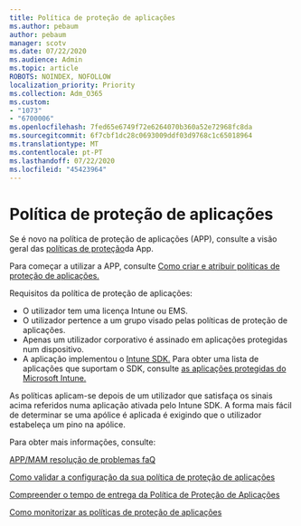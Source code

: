 ```yaml
---
title: Política de proteção de aplicações
ms.author: pebaum
author: pebaum
manager: scotv
ms.date: 07/22/2020
ms.audience: Admin
ms.topic: article
ROBOTS: NOINDEX, NOFOLLOW
localization_priority: Priority
ms.collection: Adm_O365
ms.custom:
- "1073"
- "6700006"
ms.openlocfilehash: 7fed65e6749f72e6264070b360a52e72968fc8da
ms.sourcegitcommit: 6f7cbf1dc28c0693009ddf03d9768c1c65018964
ms.translationtype: MT
ms.contentlocale: pt-PT
ms.lasthandoff: 07/22/2020
ms.locfileid: "45423964"
---
```

# <a name="application-protection-policy"></a>Política de proteção de aplicações

Se é novo na política de proteção de aplicações (APP), consulte a visão geral das [políticas de proteção](https://docs.microsoft.com/intune/apps/app-protection-policy)da App.

Para começar a utilizar a APP, consulte [Como criar e atribuir políticas de proteção de aplicações.](https://docs.microsoft.com/intune/app-protection-policies)

Requisitos da política de proteção de aplicações:

- O utilizador tem uma licença Intune ou EMS.
- O utilizador pertence a um grupo visado pelas políticas de proteção de aplicações.
- Apenas um utilizador corporativo é assinado em aplicações protegidas num dispositivo.
- A aplicação implementou o [Intune SDK.](https://docs.microsoft.com/intune/app-sdk-get-started) Para obter uma lista de aplicações que suportam o SDK, consulte [as aplicações protegidas do Microsoft Intune.](https://docs.microsoft.com/intune/apps-supported-intune-apps)

As políticas aplicam-se depois de um utilizador que satisfaça os sinais acima referidos numa aplicação ativada pelo Intune SDK. A forma mais fácil de determinar se uma apólice é aplicada é exigindo que o utilizador estabeleça um pino na apólice. 

Para obter mais informações, consulte:

[APP/MAM resolução de problemas faQ](https://docs.microsoft.com/intune/apps/troubleshoot-mam)  

[Como validar a configuração da sua política de proteção de aplicações](https://docs.microsoft.com/intune/app-protection-policies-validate)

[Compreender o tempo de entrega da Política de Proteção de Aplicações](https://docs.microsoft.com/intune/app-protection-policy-delivery)  

[Como monitorizar as políticas de proteção de aplicações](https://docs.microsoft.com/intune/app-protection-policies-monitor)